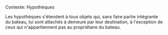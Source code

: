 Contexte: Hypothèques

Les hypothèques s'étendent à tous objets qui, sans faire partie intégrante du bateau, lui sont attachés à demeure par leur destination, à l'exception de ceux qui n'appartiennent pas au propriétaire du bateau.